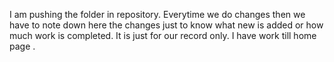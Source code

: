I am pushing the folder in repository.
Everytime we do changes then we have to note down here the changes just to know what new is added or how much work is completed.
It is just for our record only.
I have work till home page .
